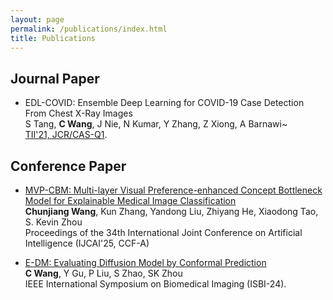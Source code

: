 ```yaml
---
layout: page
permalink: /publications/index.html
title: Publications
---
```


<!-- > (†: equal contribution, ~: corresponding author) -->

## Journal Paper

- EDL-COVID: Ensemble Deep Learning for COVID-19 Case Detection From Chest X-Ray Images<br>S Tang, **C Wang**, J Nie, N Kumar, Y Zhang, Z Xiong, A Barnawi~<br>[TII'21, JCR/CAS-Q1](https://ieeexplore.ieee.org/document/9350186/).

## Conference Paper

- [MVP-CBM: Multi-layer Visual Preference-enhanced Concept Bottleneck Model for Explainable Medical Image Classification](https://scholar.google.com/citations?view_op=view_citation&hl=zh-CN&user=7c77-jYAAAAJ&sortby=pubdate&citation_for_view=7c77-jYAAAAJ:zYLM7Y9cAGgC)<br>**Chunjiang Wang**, Kun Zhang, Yandong Liu, Zhiyang He, Xiaodong Tao, S. Kevin Zhou<br>Proceedings of the 34th International Joint Conference on Artificial Intelligence (IJCAI'25, CCF-A)

- [E-DM: Evaluating Diffusion Model by Conformal Prediction](https://ieeexplore.ieee.org/abstract/document/10635216)<br>**C Wang**, Y Gu, P Liu, S Zhao, SK Zhou<br>IEEE International Symposium on Biomedical Imaging (ISBI-24).


